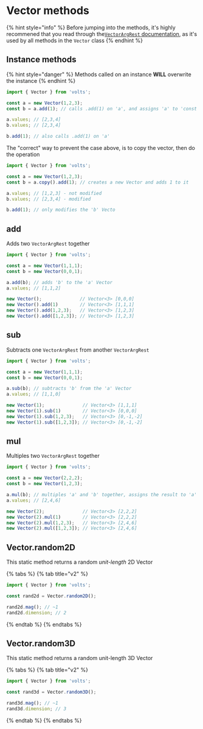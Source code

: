 # Vector methods

{% hint style="info" %}
Before jumping into the methods, it's highly recommened that you read through the[`VectorArgRest` documentation](vectorargrest.md), as it's used by all methods in the `Vector` class
{% endhint %}

## Instance methods

{% hint style="danger" %}
Methods called on an instance **WILL** overwrite the instance
{% endhint %}

```typescript
import { Vector } from 'volts';

const a = new Vector(1,2,3);
const b = a.add(1); // calls .add(1) on 'a', and assigns 'a' to 'const b'

a.values; // [2,3,4]
b.values; // [2,3,4]

b.add(1); // also calls .add(1) on 'a'
```

The "correct" way to prevent the case above, is to copy the vector, then do the operation

```typescript
import { Vector } from 'volts';

const a = new Vector(1,2,3);
const b = a.copy().add(1); // creates a new Vector and adds 1 to it

a.values; // [1,2,3] - not modified
b.values; // [2,3,4] - modified

b.add(1); // only modifies the 'b' Vecto
```



## add

Adds two `VectorArgRest` together

```typescript
import { Vector } from 'volts';

const a = new Vector(1,1,1);
const b = new Vector(0,0,1);

a.add(b); // adds 'b' to the 'a' Vector
a.values; // [1,1,2]

new Vector();              // Vector<3> [0,0,0]
new Vector().add(1)        // Vector<3> [1,1,1]
new Vector().add(1,2,3);   // Vector<3> [1,2,3]
new Vector().add([1,2,3]); // Vector<3> [1,2,3]
```

## sub

Subtracts one `VectorArgRest` from another `VectorArgRest`

```typescript
import { Vector } from 'volts';

const a = new Vector(1,1,1);
const b = new Vector(0,0,1);

a.sub(b); // subtracts 'b' from the 'a' Vector
a.values; // [1,1,0]

new Vector(1);              // Vector<3> [1,1,1]
new Vector(1).sub(1)        // Vector<3> [0,0,0]
new Vector(1).sub(1,2,3);   // Vector<3> [0,-1,-2]
new Vector(1).sub([1,2,3]); // Vector<3> [0,-1,-2]
```

## mul

Multiples two `VectorArgRest` together

```typescript
import { Vector } from 'volts';

const a = new Vector(2,2,2);
const b = new Vector(1,2,3);

a.mul(b); // multiples 'a' and 'b' together, assigns the result to 'a'
a.values; // [2,4,6]

new Vector(2);              // Vector<3> [2,2,2]
new Vector(2).mul(1)        // Vector<3> [2,2,2]
new Vector(2).mul(1,2,3);   // Vector<3> [2,4,6]
new Vector(2).mul([1,2,3]); // Vector<3> [2,4,6]
```

## Vector.random2D

This static method returns a random _unit-length_ 2D Vector

{% tabs %}
{% tab title="v2" %}
```typescript
import { Vector } from 'volts';

const rand2d = Vector.random2D();

rand2d.mag(); // ~1
rand2d.dimension; // 2
```
{% endtab %}
{% endtabs %}

## Vector.random3D

This static method returns a random unit-length 3D Vector

{% tabs %}
{% tab title="v2" %}
```typescript
import { Vector } from 'volts';

const rand3d = Vector.random3D();

rand3d.mag(); // ~1
rand3d.dimension; // 3
```
{% endtab %}
{% endtabs %}

